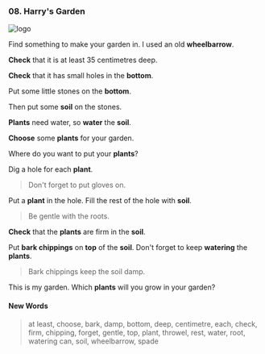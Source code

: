 ### 08. Harry's Garden

![logo](./08.Harry's-Garden.jpg)

Find something to make your garden in. I used an old **wheelbarrow**.

**Check** that it is at least 35 centimetres deep.

**Check** that it has small holes in the **bottom**.

Put some little stones on the **bottom**.

Then put some **soil** on the stones.

**Plants** need water, so **water** the **soil**.

**Choose** some **plants** for your garden.

Where do you want to put your **plants**?

Dig a hole for each **plant**.

> Don't forget to put gloves on.

Put a **plant** in the hole. Fill the rest of the hole with **soil**.

> Be gentle with the roots.

**Check** that the **plants** are firm in the **soil**.

Put **bark chippings** on **top** of the **soil**. Don't forget to keep **watering** the **plants**.

> Bark chippings keep the soil damp.

This is my garden. Which **plants** will you grow in your garden?

#### New Words

> at least, choose, bark, damp, bottom, deep, centimetre, each, check, firm, chipping, forget, gentle, top, plant, throwel, rest, water, root, watering can, soil, wheelbarrow, spade
